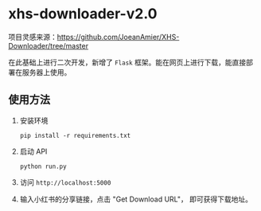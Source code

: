# xhs-downloader-v2.0

项目灵感来源：https://github.com/JoeanAmier/XHS-Downloader/tree/master

在此基础上进行二次开发，新增了 `Flask` 框架。能在网页上进行下载，能直接部署在服务器上使用。


## 使用方法

1. 安装环境
    ```shell
    pip install -r requirements.txt
    ```

2. 启动 API
   ```shell
   python run.py 
   ```

3. 访问 `http://localhost:5000`
4. 输入小红书的分享链接，点击 "Get Download URL"， 即可获得下载地址。
